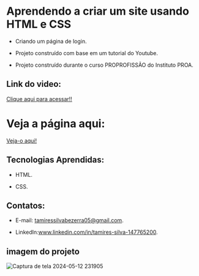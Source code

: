 # Aprendendo a criar um site usando HTML e CSS 

 - Criando um página de login.
   
 - Projeto construído com base em um tutorial do Youtube.

 - Projeto construído durante o curso PROPROFISSÃO do Instituto PROA.

 ## Link do video:

 [Clique aqui para acessar!!]()


  #  Veja a página aqui:
 [Veja-o aqui!]()
   
   
   
## Tecnologias Aprendidas:
 - HTML.
   
 - CSS.

## Contatos:
 - E-mail: tamiressilvabezerra05@gmail.com.
   
 - LinkedIn:www.linkedin.com/in/tamires-silva-147765200.

    
    
## imagem do projeto

![Captura de tela 2024-05-12 231905](https://github.com/tamiressil/Interfaces-Design-UI-UX-HTML5-E-CSS3/assets/163886976/0efdc878-ed62-4938-99ba-6ef78023cd73)






